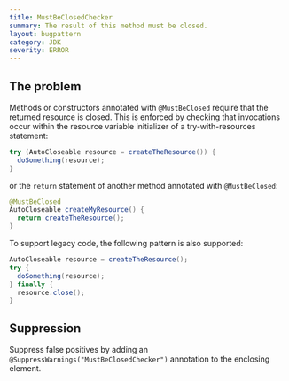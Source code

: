 ```yaml
---
title: MustBeClosedChecker
summary: The result of this method must be closed.
layout: bugpattern
category: JDK
severity: ERROR
---
```


<!--
*** AUTO-GENERATED, DO NOT MODIFY ***
To make changes, edit the @BugPattern annotation or the explanation in docs/bugpattern.
-->

## The problem
Methods or constructors annotated with `@MustBeClosed` require that the returned
resource is closed. This is enforced by checking that invocations occur within
the resource variable initializer of a try-with-resources statement:

```java
try (AutoCloseable resource = createTheResource()) {
  doSomething(resource);
}
```

or the `return` statement of another method annotated with `@MustBeClosed`:

```java
@MustBeClosed
AutoCloseable createMyResource() {
  return createTheResource();
}
```

To support legacy code, the following pattern is also supported:

```java
AutoCloseable resource = createTheResource();
try {
  doSomething(resource);
} finally {
  resource.close();
}
```

## Suppression
Suppress false positives by adding an `@SuppressWarnings("MustBeClosedChecker")` annotation to the enclosing element.
